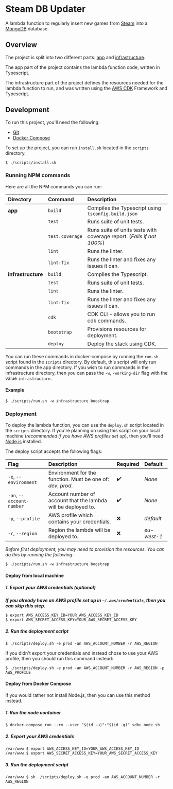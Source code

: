# Steam DB Updater

A lambda function to regularly insert new games from [Steam](https://store.steampowered.com/) into a 
[MongoDB](https://www.mongodb.com/) database.

## Overview

The project is split into two different parts: [app](https://github.com/MattJarman/steam-db-updater/tree/master/app) 
and [infrastructure](https://github.com/MattJarman/steam-db-updater/tree/master/infrastructure).

The app part of the project contains the lambda function code, written in Typescript.

The infrastructure part of the project defines the resources needed for the lambda function to run, and  was written 
using the [AWS CDK](https://docs.aws.amazon.com/cdk/latest/guide/home.html) Framework
and Typescript.

## Development
To run this project, you'll need the following:

* [Git](https://git-scm.com/downloads)
* [Docker Compose](https://docs.docker.com/compose/)

To set up the project, you can run `install.sh` located in the `scripts` directory. 

```
$ ./scripts/install.sh
```

### Running NPM commands

Here are all the NPM commands you can run:

|  Directory         | Command         | Description                                                           |                                                                             
|:-------------------|:----------------|:----------------------------------------------------------------------|
| **app**            | `build`         | Compiles the Typescript using `tsconfig.build.json`                   | 
|                    | `test`          | Runs suite of unit tests.                                             | 
|                    | `test:coverage` | Runs suite of units tests with coverage report. (*Fails if not 100%*) | 
|                    | `lint`          | Runs the linter.                                                      |
|                    | `lint:fix`      | Runs the linter and fixes any issues it can.                          |
| **infrastructure** | `build`         | Compiles the Typescript.                                              |
|                    | `test`          | Runs suite of unit tests.                                             |
|                    | `lint`          | Runs the linter.                                                      |
|                    | `lint:fix`      | Runs the linter and fixes any issues it can.                          |
|                    | `cdk`           | CDK CLI - allows you to run cdk commands.                             |
|                    | `bootstrap`     | Provisions resources for deployment.                                  |
|                    | `deploy`        | Deploy the stack using CDK.                                           |

You can run these commands in docker-compose by running the `run.sh` script found in the `scripts` directory. By default, 
this script will only run commands in the app directory. If you wish to run commands in the infrastructure directory,
then you can pass the `-w`, `-working-dir` flag with the value `infrastructure`. 

#### Example

```
$ ./scripts/run.sh -w infrastructure boostrap
```

### Deployment

To deploy the lambda function, you can use the `deploy.sh` script located in the `scripts` directory. If you're planning
on using this script on your local machine (*recommended if you have AWS profiles set up*), then you'll need
[Node.js](https://nodejs.org/en/) installed.

The deploy script accepts the following flags:

| Flag                       | Description                                                                                       | Required         | Default    |
|:---------------------------|:--------------------------------------------------------------------------------------------------|:-----------------|:-----------|
| `-e`, `--environment`      | Environment for the function. Must be one of: *dev*, *prod*.                                      |:heavy_check_mark:| *None*     |
| `-an`, `--account-number`  | Account number of account that the lambda will be deployed to.                                    |:heavy_check_mark:| *None*     |
| `-p`, `--profile`          | AWS profile which contains your credentials.                                                      |:x:               | *default*  |
| `-r`, `--region`           | Region the lambda will be deployed to.                                                            |:x:               | *eu-west-1*|

*Before first deployment, you may need to provision the resources. You can do this by running the
following*:

```
$ ./scripts/run.sh -w infrastructure boostrap
```

#### Deploy from local machine

##### 1. Export your AWS credentials (optional)

***If you already have an AWS profile set up in `~/.aws/credentials`, then you can skip this step.***

```
$ export AWS_ACCESS_KEY_ID=YOUR_AWS_ACCESS_KEY_ID
$ export AWS_SECRET_ACCESS_KEY=YOUR_AWS_SECRET_ACCESS_KEY
```

##### 2. Run the deployment script
```
$ ./scripts/deploy.sh -e prod -an AWS_ACCOUNT_NUMBER -r AWS_REGION
```

If you didn't export your credentials and instead chose to use your AWS profile, then you should run this command 
instead:

```
$ ./scripts/deploy.sh -e prod -an AWS_ACCOUNT_NUMBER -r AWS_REGION -p AWS_PROFILE
```

#### Deploy from Docker Compose

If you would rather not install Node.js, then you can use this method instead.

##### 1. Run the node container

```
$ docker-compose run --rm --user "$(id -u)":"$(id -g)" sdbu_node sh
```

##### 2. Export your AWS credentials
```
/var/www $ export AWS_ACCESS_KEY_ID=YOUR_AWS_ACCESS_KEY_ID
/var/www $ export AWS_SECRET_ACCESS_KEY=YOUR_AWS_SECRET_ACCESS_KEY
```

##### 3. Run the deployment script
```
/var/www $ sh ./scripts/deploy.sh -e prod -an AWS_ACCOUNT_NUMBER -r AWS_REGION
```
